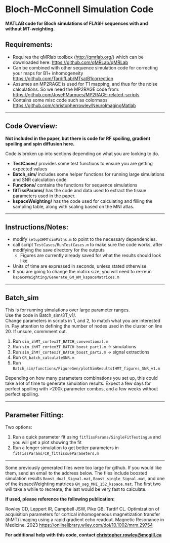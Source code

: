 # Bloch-McConnell Simulation Code

**MATLAB code for Bloch simulations of FLASH sequences with and without MT-weighting.**

## Requirements:

- Requires the qMRlab toolbox (http://qmrlab.org/) which can be downloaded here: https://github.com/qMRLab/qMRLab
- Can be combined with other sequence simulation code for correcting your maps for B1+ inhomogeneity https://github.com/TardifLab/MTsatB1correction 
- Assumes an MP2RAGE is used for T1 mapping, and thus for the noise calculations. So we need the MP2RAGE code from: https://github.com/JosePMarques/MP2RAGE-related-scripts
- Contains some misc code such as colormaps https://github.com/christopherrowley/NeuroImagingMatlab

***

## Code Overview:

**Not included in the paper, but there is code for RF spoiling, gradient spoiling and spin diffusion here.**

Code is broken up into sections depending on what you are looking to do. 

- **TestCases/** provides some test functions to ensure you are getting expected values
- **Batch_sim/** includes some helper functions for running large simulations and SNR calculation code
- **Functions/** contains the functions for sequence simulations
- **fitTissParams/** has the code and data used to extract the tissue parameters used in the paper.
- **kspaceWeighting/** has the code used for calculating and filling the sampling table, along with scaling based on the MNI atlas.


***


## Instructions/Notes:

- modify `setupIHMTsimPaths.m` to point to the necessary dependencies. 
- call script `TestCases/RunTestCases.m` to make sure the code works, after modifying the save directory for the outputs 
    - Figures are currently already saved for what the results should look like
- Units of time are expressed in seconds, unless stated otherwise.
- If you are going to change the matrix size, you will need to re-reun `kspaceWeighting/Generate_GM_WM_kspaceMatrices.m`

***

## Batch_sim

This is for running simulations over large parameter ranges.  
Use the code in Batch_sim/3T_v1/.  
Change parameters in scripts in 1, and 2, to match what you are interested in. Pay attention to defining the number of nodes used in the cluster on line 20. If unsure, commment out.

1. Run `sim_ihMT_cortex3T_BATCH_conventional.m`
2. Run `sim_ihMT_cortex3T_BATCH_boost_part1.m`  -> simulations
3. Run `sim_ihMT_cortex3T_BATCH_boost_part2.m`  -> signal extractions
4. Run `CR_batch_calculateSNR.m`
5. Run `Batch_sim/functions/FigureGen/plotSimResultsIHMT_figures_SNR_v1.m` 

Depending on how many parameters combinations you set up, this could take a lot of time to generate simulation results.
Expect a few days for perfect spoiling with >200k parameter combos, and a few weeks without perfect spoiling.

***

## Parameter Fitting:
Two options:

1. Run a quick parameter fit using `fitTissParams/SingleFitTesting.m` and you will get a plot showing the fit
2. Run a longer simulation to get better parameters in `fitTissParams/CR_fitTissueParameters.m`

***

Some previously generated files were too large for github. If you would like them, send an email to the address below. The files include boosted simulation results `Boost_dual_Signal.mat`,
`Boost_single_Signal.mat`, and one of the kspaceWeighting matrices `GM_seg_MNI_152_kspace.mat`. The first two will take a while to recreate, the last would be very fast to calculate.


**If used, please reference the following publication:**

Rowley CD, Leppert IR, Campbell JSW, Pike GB, Tardif CL. Optimization of acquisition parameters for cortical inhomogeneous magnetization transfer (ihMT) imaging using a rapid gradient echo readout. Magnetic Resonance in Medicine. 2023 
https://onlinelibrary.wiley.com/doi/10.1002/mrm.29754

**For additional help with this code, contact christopher.rowley@mcgill.ca**

